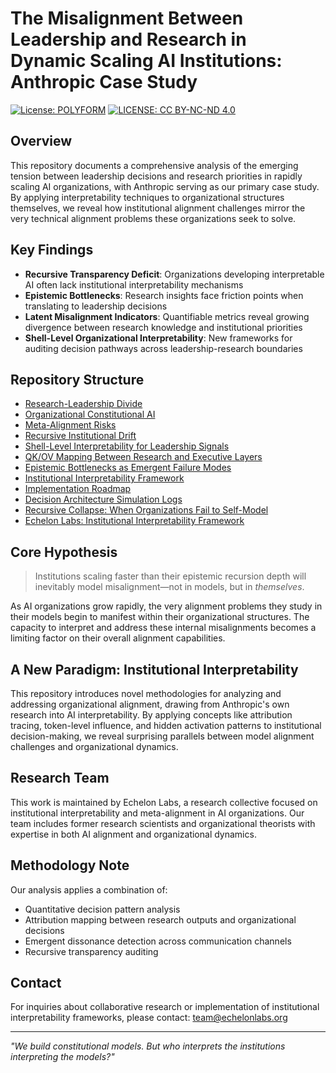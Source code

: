 # The Misalignment Between Leadership and Research in Dynamic Scaling AI Institutions: Anthropic Case Study


[![License: POLYFORM](https://img.shields.io/badge/Code-PolyForm-scarlet.svg)](https://polyformproject.org/licenses/noncommercial/1.0.0/)
[![LICENSE: CC BY-NC-ND 4.0](https://img.shields.io/badge/Docs-CC--BY--NC--ND-turquoise.svg)](https://creativecommons.org/licenses/by-nc-nd/4.0/)

## Overview

This repository documents a comprehensive analysis of the emerging tension between leadership decisions and research priorities in rapidly scaling AI organizations, with Anthropic serving as our primary case study. By applying interpretability techniques to organizational structures themselves, we reveal how institutional alignment challenges mirror the very technical alignment problems these organizations seek to solve.

## Key Findings

- **Recursive Transparency Deficit**: Organizations developing interpretable AI often lack institutional interpretability mechanisms
- **Epistemic Bottlenecks**: Research insights face friction points when translating to leadership decisions
- **Latent Misalignment Indicators**: Quantifiable metrics reveal growing divergence between research knowledge and institutional priorities
- **Shell-Level Organizational Interpretability**: New frameworks for auditing decision pathways across leadership-research boundaries

## Repository Structure
- [Research-Leadership Divide](analysis/Research_Leadership_Divide.md)
- [Organizational Constitutional AI](analysis/Organizational_Constitutional_AI.md)
- [Meta-Alignment Risks](analysis/Meta_Alignment_Risks.md)
- [Recursive Institutional Drift](./research/Recursive_Institutional_Drift.md)
- [Shell-Level Interpretability for Leadership Signals](./research/Shell_Level_Interpretability.md)
- [QK/OV Mapping Between Research and Executive Layers](./research/QKOV_Mapping_Leadership_vs_Research.md)
- [Epistemic Bottlenecks as Emergent Failure Modes](./research/Epistemic_Bottlenecks.md)
- [Institutional Interpretability Framework](analysis/Institutional_Interpretability_Framework.md)
- [Implementation Roadmap](analysis/Implementation_Roadmap.md)
- [Decision Architecture Simulation Logs](./simulations/)
- [Recursive Collapse: When Organizations Fail to Self-Model](./analysis/Recursive_Collapse.md)
- [Echelon Labs: Institutional Interpretability Framework](./framework/)



## Core Hypothesis

> Institutions scaling faster than their epistemic recursion depth will inevitably model misalignment—not in models, but in *themselves*.

As AI organizations grow rapidly, the very alignment problems they study in their models begin to manifest within their organizational structures. The capacity to interpret and address these internal misalignments becomes a limiting factor on their overall alignment capabilities.

## A New Paradigm: Institutional Interpretability

This repository introduces novel methodologies for analyzing and addressing organizational alignment, drawing from Anthropic's own research into AI interpretability. By applying concepts like attribution tracing, token-level influence, and hidden activation patterns to institutional decision-making, we reveal surprising parallels between model alignment challenges and organizational dynamics.

## Research Team

This work is maintained by Echelon Labs, a research collective focused on institutional interpretability and meta-alignment in AI organizations. Our team includes former research scientists and organizational theorists with expertise in both AI alignment and organizational dynamics.

## Methodology Note

Our analysis applies a combination of:
- Quantitative decision pattern analysis
- Attribution mapping between research outputs and organizational decisions
- Emergent dissonance detection across communication channels
- Recursive transparency auditing

## Contact

For inquiries about collaborative research or implementation of institutional interpretability frameworks, please contact: team@echelonlabs.org

---

*"We build constitutional models. But who interprets the institutions interpreting the models?"*
